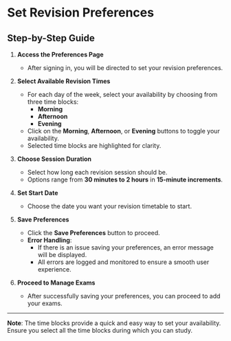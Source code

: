 # Set Revision Preferences

## Step-by-Step Guide

1. **Access the Preferences Page**
   - After signing in, you will be directed to set your revision preferences.

2. **Select Available Revision Times**
   - For each day of the week, select your availability by choosing from three time blocks:
     - **Morning**
     - **Afternoon**
     - **Evening**
   - Click on the **Morning**, **Afternoon**, or **Evening** buttons to toggle your availability.
   - Selected time blocks are highlighted for clarity.

3. **Choose Session Duration**
   - Select how long each revision session should be.
   - Options range from **30 minutes to 2 hours** in **15-minute increments**.

4. **Set Start Date**
   - Choose the date you want your revision timetable to start.

5. **Save Preferences**
   - Click the **Save Preferences** button to proceed.
   - **Error Handling**:
     - If there is an issue saving your preferences, an error message will be displayed.
     - All errors are logged and monitored to ensure a smooth user experience.

6. **Proceed to Manage Exams**
   - After successfully saving your preferences, you can proceed to add your exams.

---

**Note**: The time blocks provide a quick and easy way to set your availability. Ensure you select all the time blocks during which you can study.